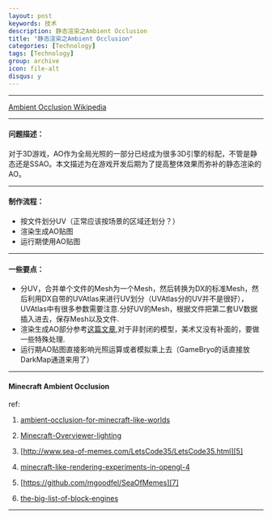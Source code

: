 ```yaml
---
layout: post
keywords: 技术
description: 静态渲染之Ambient Occlusion
title: "静态渲染之Ambient Occlusion"
categories: [Technology]
tags: [Technology]
group: archive
icon: file-alt
disqus: y
---
```


-----
[Ambient Occlusion Wikipedia][1]

-----

#### 问题描述：

对于3D游戏，AO作为全局光照的一部分已经成为很多3D引擎的标配，不管是静态还是SSAO。本文描述为在游戏开发后期为了提高整体效果而弥补的静态渲染的AO。

-----

#### 制作流程：

*	按文件划分UV（正常应该按场景的区域还划分？）
*	渲染生成AO贴图
*	运行期使用AO贴图

-----

#### 一些要点：

*	分UV，合并单个文件的Mesh为一个Mesh，然后转换为DX的标准Mesh，然后利用DX自带的UVAtlas来进行UV划分（UVAtlas分的UV并不是很好），UVAtlas中有很多参数需要注意.分好UV的Mesh，根据文件把第二套UV数据插入进去，保存Mesh以及文件.
*	渲染生成AO部分参考[这篇文章][9],对于非封闭的模型，美术又没有补面的，要做一些特殊处理.
*	运行期AO贴图直接影响光照运算或者模拟乘上去（GameBryo的话直接放DarkMap通道来用了）

-----

#### Minecraft Ambient Occlusion

ref:

1. [ambient-occlusion-for-minecraft-like-worlds][3]

2. [Minecraft-Overviewer-lighting][4]

3. [http://www.sea-of-memes.com/LetsCode35/LetsCode35.html][5]

4. [minecraft-like-rendering-experiments-in-opengl-4][6]

5. [https://github.com/mgoodfel/SeaOfMemes][7]

6. [the-big-list-of-block-engines][8]

-----
[1]: http://en.wikipedia.org/wiki/Ambient_occlusion
[2]: http://www.gamasutra.com/view/feature/130455/hardware_accelerating_art_.php?page=2
[3]: http://0fps.net/2013/07/03/ambient-occlusion-for-minecraft-like-worlds/
[4]: https://github.com/overviewer/Minecraft-Overviewer/blob/master/docs/design/designdoc.rst#lighting
[5]: http://www.sea-of-memes.com/LetsCode35/LetsCode35.html
[6]: http://codeflow.org/entries/2010/dec/09/minecraft-like-rendering-experiments-in-opengl-4/#ambient-occlusion
[7]: https://github.com/mgoodfel/SeaOfMemes
[8]: https://www.reddit.com/r/gamedev/comments/15lb3i/the_big_list_of_block_engines/
[9]: http://www.gamasutra.com/view/feature/130455/hardware_accelerating_art_.php?page=2